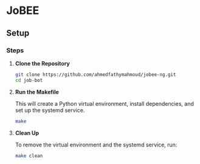 # JoBEE


## Setup


### Steps

1. **Clone the Repository**

   ```bash
   git clone https://github.com/ahmedfathymahmoud/jobee-ng.git
   cd job-bot
   ```

2. **Run the Makefile**

   This will create a Python virtual environment, install dependencies, and set up the systemd service.

   ```bash
   make
   ```

3. **Clean Up**

   To remove the virtual environment and the systemd service, run:

   ```bash
   make clean
   ```

